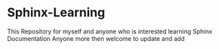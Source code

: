 # Sphinx-Learning
This Repository for myself and anyone who is interested learning Sphinx Documentation
Anyone more then welcome to update and add
